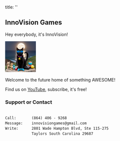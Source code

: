 title: ''

## InnoVision Games

Hey everybody, it's InnoVision!

<img src="/docs/assets/img/innovision_games_logo.jpg" alt="InnoVision Logo" width="100"/>

Welcome to the future home of something AWESOME!

Find us on [YouTube](https://www.youtube.com/@innovisiongames?sub_confirmation=1), subscribe, it's free!


### Support or Contact

```markdown

Call:       (864) 406 - 9268
Message:    innovisiongames@gmail.com
Write:      2801 Wade Hampton Blvd, Ste 115-275
            Taylors South Carolina 29687
```

